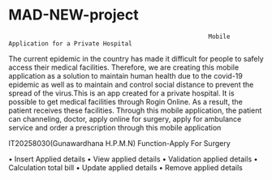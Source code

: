 # MAD-NEW-project


                                                           Mobile Application for a Private Hospital

The current epidemic in the country has made it difficult for people to safely access their medical facilities. Therefore, we are creating this mobile application as a solution to maintain human health due to the covid-19 epidemic as well as to maintain and control social distance to prevent the spread of the virus.This is an app created for a private hospital. It is possible to get medical facilities through Rogin Online. As a result, the patient receives these facilities. Through this mobile application, the patient can channeling, doctor, apply online for surgery, apply for ambulance service and order a prescription through this mobile application

IT20258030(Gunawardhana H.P.M.N)
Function-Apply For Surgery

•	Insert Applied details
•	View applied details
•	Validation applied details
•	Calculation total bill
•	Update applied details
•	Remove applied details                                                                                                      

